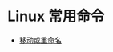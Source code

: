 # Linux 常用命令
+ [移动或重命名](https://github.com/jikwjjw/Shell_Linux/blob/Linux/%E7%A7%BB%E5%8A%A8%E6%88%96%E9%87%8D%E5%91%BD%E5%90%8D.md)
